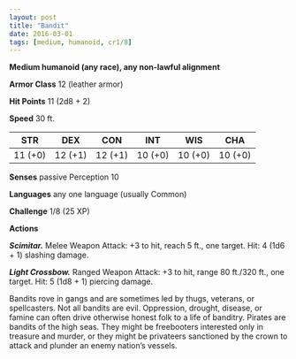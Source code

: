 ```yaml
---
layout: post
title: "Bandit"
date: 2016-03-01
tags: [medium, humanoid, cr1/8]
---
```


**Medium humanoid (any race), any non-lawful alignment**

**Armor Class** 12 (leather armor)

**Hit Points** 11 (2d8 + 2)

**Speed** 30 ft.

|   STR   |   DEX   |   CON   |   INT   |   WIS   |   CHA   |
|:-----:|:-----:|:-----:|:-----:|:-----:|:-----:|
| 11 (+0) | 12 (+1) | 12 (+1) | 10 (+0) | 10 (+0) | 10 (+0) |

**Senses** passive Perception 10 

**Languages** any one language (usually Common)

**Challenge** 1/8 (25 XP) 

**Actions** 

***Scimitar.*** Melee Weapon Attack: +3 to hit, reach 5 ft., one target. Hit: 4 (1d6 + 1) slashing damage. 

***Light Crossbow.*** Ranged Weapon Attack: +3 to hit, range 80 ft./320 ft., one target. Hit: 5 (1d8 + 1) piercing damage. 

Bandits rove in gangs and are sometimes led by thugs, veterans, or spellcasters. Not all bandits are evil. Oppression, drought, disease, or famine can often drive otherwise honest folk to a life of banditry. Pirates are bandits of the high seas. They might be freebooters interested only in treasure and murder, or they might be privateers sanctioned by the crown to attack and plunder an enemy nation’s vessels.